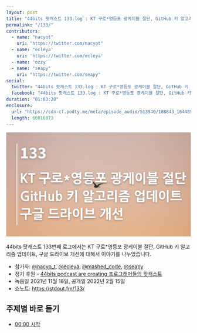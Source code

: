 ```yaml
---
layout: post
title: "44bits 팟캐스트 133.log : KT 구로*영등포 광케이블 절단, GitHub 키 알고리즘 업데이트, 구글 드라이브 개선"
permalink: "/133/"
contributors: 
  - name: "nacyot"
    uri: "https://twitter.com/nacyot"
  - name: 'ecleya'
    uri: 'https://twitter.com/ecleya'
  - name: 'ozzy'
  - name: "seapy"
    uri: "https://twitter.com/seapy"
social:
  twitter: "44bits 팟캐스트 133.log : KT 구로*영등포 광케이블 절단, GitHub 키 알고리즘 업데이트, 구글 드라이브 개선"
  facebook: "44bits 팟캐스트 133.log : KT 구로*영등포 광케이블 절단, GitHub 키 알고리즘 업데이트, 구글 드라이브 개선"
duration: "01:03:20"
enclosure:
  url: "https://cdn-cf.podty.me/meta/episode_audio/513940/188843_1644850982759.mp3"
  length: 60816073
---
```


![](https://github.com/44bits/stdout.fm/raw/master/_posts/images/44bits-133-log.png)

44bits 팟캐스트 133번째 로그에서는 KT 구로*영등포 광케이블 절단, GitHub 키 알고리즘 업데이트, 구글 드라이브 개선에 대해서 이야기를 나누었습니다.

* 참가자: [@nacyo_t][nac], [@ecleya][ecl], [@mashed_code][ozzy], [@seapy][sea]
* 정기 후원 - [44bits podcast are creating 프로그래머들의 팟캐스트](https://www.patreon.com/44bits_podcast)
* 녹음일 2021년 11월 18일, 공개일 2022년 2월 15일
* 쇼노트: https://stdout.fm/133/

[nac]: https://twitter.com/nacyo_t
[ecl]: https://twitter.com/ecleya
[ozzy]: https://twitter.com/mashed_code
[sea]: https://twitter.com/seapy


## 주제별 바로 듣기

* <a href="#" onclick="jumpPlayer(0.0); return false;">00:00 시작</a>
